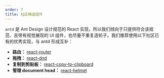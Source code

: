 ```yaml
---
order: 7
title: 社区精选组件
---
```


`antd` 是 Ant Design 设计规范的 React 实现，所以我们倾向于只提供符合该规范、且带有视觉展现的 UI 组件，也尽量不重复造轮子。我们推荐使用以下社区已有的优秀实现，与 antd 形成互补：

* **路由：** [react-router](https://github.com/ReactTraining/react-router)
* **拖拽：** [react-dnd](https://github.com/gaearon/react-dnd)
* **复制到剪贴板：** [react-copy-to-clipboard](https://github.com/nkbt/react-copy-to-clipboard)
* **管理 document head：** [react-helmet](https://github.com/nfl/react-helmet)
